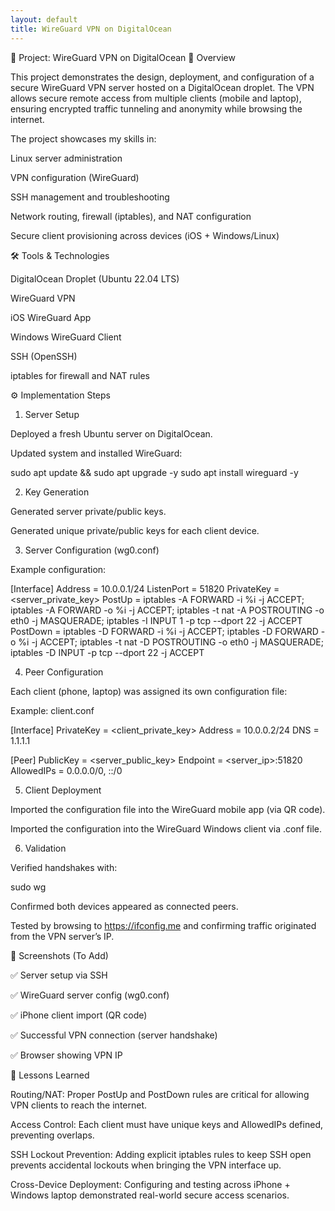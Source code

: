 ```yaml
---
layout: default
title: WireGuard VPN on DigitalOcean
---
```

🚀 Project: WireGuard VPN on DigitalOcean
📌 Overview

This project demonstrates the design, deployment, and configuration of a secure WireGuard VPN server hosted on a DigitalOcean droplet. The VPN allows secure remote access from multiple clients (mobile and laptop), ensuring encrypted traffic tunneling and anonymity while browsing the internet.

The project showcases my skills in:

Linux server administration

VPN configuration (WireGuard)

SSH management and troubleshooting

Network routing, firewall (iptables), and NAT configuration

Secure client provisioning across devices (iOS + Windows/Linux)

🛠️ Tools & Technologies

DigitalOcean Droplet (Ubuntu 22.04 LTS)

WireGuard VPN

iOS WireGuard App

Windows WireGuard Client

SSH (OpenSSH)

iptables for firewall and NAT rules

⚙️ Implementation Steps
1. Server Setup

Deployed a fresh Ubuntu server on DigitalOcean.

Updated system and installed WireGuard:

sudo apt update && sudo apt upgrade -y
sudo apt install wireguard -y

2. Key Generation

Generated server private/public keys.

Generated unique private/public keys for each client device.

3. Server Configuration (wg0.conf)

Example configuration:

[Interface]
Address = 10.0.0.1/24
ListenPort = 51820
PrivateKey = <server_private_key>
PostUp   = iptables -A FORWARD -i %i -j ACCEPT; iptables -A FORWARD -o %i -j ACCEPT; iptables -t nat -A POSTROUTING -o eth0 -j MASQUERADE; iptables -I INPUT 1 -p tcp --dport 22 -j ACCEPT
PostDown = iptables -D FORWARD -i %i -j ACCEPT; iptables -D FORWARD -o %i -j ACCEPT; iptables -t nat -D POSTROUTING -o eth0 -j MASQUERADE; iptables -D INPUT -p tcp --dport 22 -j ACCEPT

4. Peer Configuration

Each client (phone, laptop) was assigned its own configuration file:

Example: client.conf

[Interface]
PrivateKey = <client_private_key>
Address = 10.0.0.2/24
DNS = 1.1.1.1

[Peer]
PublicKey = <server_public_key>
Endpoint = <server_ip>:51820
AllowedIPs = 0.0.0.0/0, ::/0

5. Client Deployment

Imported the configuration file into the WireGuard mobile app (via QR code).

Imported the configuration into the WireGuard Windows client via .conf file.

6. Validation

Verified handshakes with:

sudo wg


Confirmed both devices appeared as connected peers.

Tested by browsing to https://ifconfig.me
 and confirming traffic originated from the VPN server’s IP.

📸 Screenshots (To Add)

✅ Server setup via SSH

✅ WireGuard server config (wg0.conf)

✅ iPhone client import (QR code)

✅ Successful VPN connection (server handshake)

✅ Browser showing VPN IP

🔐 Lessons Learned

Routing/NAT: Proper PostUp and PostDown rules are critical for allowing VPN clients to reach the internet.

Access Control: Each client must have unique keys and AllowedIPs defined, preventing overlaps.

SSH Lockout Prevention: Adding explicit iptables rules to keep SSH open prevents accidental lockouts when bringing the VPN interface up.

Cross-Device Deployment: Configuring and testing across iPhone + Windows laptop demonstrated real-world secure access scenarios.
